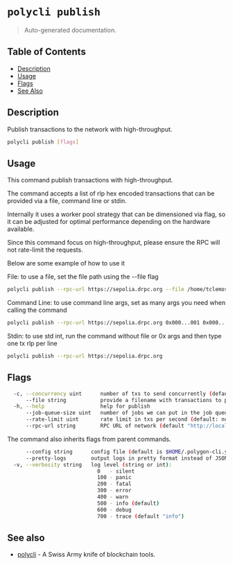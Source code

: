 # `polycli publish`

> Auto-generated documentation.

## Table of Contents

- [Description](#description)
- [Usage](#usage)
- [Flags](#flags)
- [See Also](#see-also)

## Description

Publish transactions to the network with high-throughput.

```bash
polycli publish [flags]
```

## Usage

This command publish transactions with high-throughput.

The command accepts a list of rlp hex encoded transactions that can be provided via a file, 
command line or stdin.

Internally it uses a worker pool strategy that can be dimensioned via flag, so it can be adjusted 
for optimal performance depending on the hardware available.

Since this command focus on high-throughput, please ensure the RPC will not rate-limit the requests.

Below are some example of how to use it

File: to use a file, set the file path using the --file flag
```bash
polycli publish --rpc-url https://sepolia.drpc.org --file /home/tclemos/txs
```

Command Line: to use command line args, set as many args you need when calling the command
```bash
polycli publish --rpc-url https://sepolia.drpc.org 0x000...001 0x000...002 0x000...003 0x000...004 ...
```

Stdin: to use std int, run the command without file or 0x args and then type one tx rlp per line
```bash
polycli publish --rpc-url https://sepolia.drpc.org

```

## Flags

```bash
  -c, --concurrency uint      number of txs to send concurrently (default: one at a time) (default 1)
      --file string           provide a filename with transactions to publish
  -h, --help                  help for publish
      --job-queue-size uint   number of jobs we can put in the job queue for workers to process (default 100)
      --rate-limit uint       rate limit in txs per second (default: no limit)
      --rpc-url string        RPC URL of network (default "http://localhost:8545")
```

The command also inherits flags from parent commands.

```bash
      --config string      config file (default is $HOME/.polygon-cli.yaml)
      --pretty-logs        output logs in pretty format instead of JSON (default true)
  -v, --verbosity string   log level (string or int):
                             0   - silent
                             100 - panic
                             200 - fatal
                             300 - error
                             400 - warn
                             500 - info (default)
                             600 - debug
                             700 - trace (default "info")
```

## See also

- [polycli](polycli.md) - A Swiss Army knife of blockchain tools.
